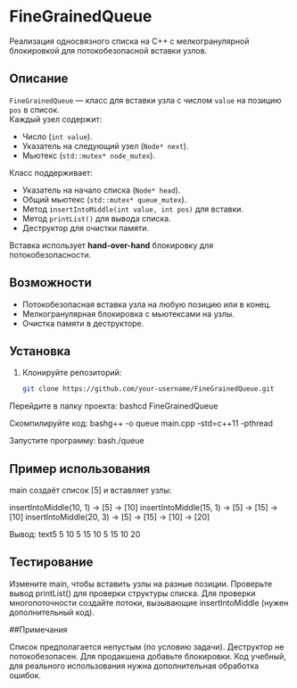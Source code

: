 # FineGrainedQueue

Реализация односвязного списка на C++ с мелкогранулярной блокировкой для потокобезопасной вставки узлов.

## Описание

`FineGrainedQueue` — класс для вставки узла с числом `value` на позицию `pos` в список.  
Каждый узел содержит:
- Число (`int value`).
- Указатель на следующий узел (`Node* next`).
- Мьютекс (`std::mutex* node_mutex`).

Класс поддерживает:
- Указатель на начало списка (`Node* head`).
- Общий мьютекс (`std::mutex* queue_mutex`).
- Метод `insertIntoMiddle(int value, int pos)` для вставки.
- Метод `printList()` для вывода списка.
- Деструктор для очистки памяти.

Вставка использует **hand-over-hand** блокировку для потокобезопасности.

## Возможности

- Потокобезопасная вставка узла на любую позицию или в конец.
- Мелкогранулярная блокировка с мьютексами на узлы.
- Очистка памяти в деструкторе.

## Установка

1. Клонируйте репозиторий:
   ```bash
   git clone https://github.com/your-username/FineGrainedQueue.git

Перейдите в папку проекта:
bashcd FineGrainedQueue

Скомпилируйте код:
bashg++ -o queue main.cpp -std=c++11 -pthread

Запустите программу:
bash./queue


## Пример использования

main создаёт список [5] и вставляет узлы:

insertIntoMiddle(10, 1) → [5] -> [10]
insertIntoMiddle(15, 1) → [5] -> [15] -> [10]
insertIntoMiddle(20, 3) → [5] -> [15] -> [10] -> [20]

Вывод:
text5
5 10
5 15 10
5 15 10 20

## Тестирование

Измените main, чтобы вставить узлы на разные позиции.
Проверьте вывод printList() для проверки структуры списка.
Для проверки многопоточности создайте потоки, вызывающие insertIntoMiddle (нужен дополнительный код).

##Примечания

Список предполагается непустым (по условию задачи).
Деструктор не потокобезопасен. Для продакшена добавьте блокировки.
Код учебный, для реального использования нужна дополнительная обработка ошибок.
